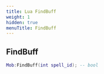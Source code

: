 ```yaml
---
title: Lua FindBuff
weight: 1
hidden: true
menuTitle: FindBuff
---
```

## FindBuff
```lua
Mob:FindBuff(int spell_id); -- bool
```